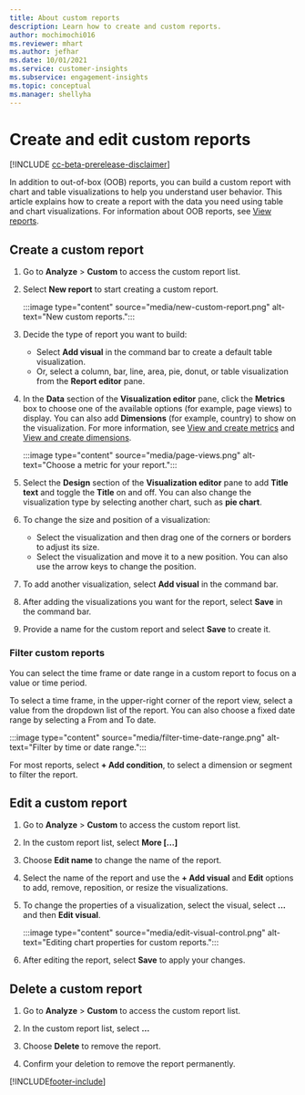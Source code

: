 ```yaml
---
title: About custom reports
description: Learn how to create and custom reports.
author: mochimochi016
ms.reviewer: mhart
ms.author: jefhar
ms.date: 10/01/2021
ms.service: customer-insights
ms.subservice: engagement-insights 
ms.topic: conceptual
ms.manager: shellyha
---
```


# Create and edit custom reports

[!INCLUDE [cc-beta-prerelease-disclaimer](includes/cc-beta-prerelease-disclaimer.md)]

In addition to out-of-box (OOB) reports, you can build a custom report with chart and table visualizations to help you understand user behavior. This article explains how to create a report with the data you need using table and chart visualizations. For information about OOB reports, see [View reports](view-reports.md).

## Create a custom report

1. Go to **Analyze** > **Custom** to access the custom report list.

1. Select **New report** to start creating a custom report.

   :::image type="content" source="media/new-custom-report.png" alt-text="New custom reports.":::

1. Decide the type of report you want to build:

    - Select **Add visual** in the command bar to create a default table visualization.
    - Or, select a column, bar, line, area, pie, donut, or table visualization from the **Report editor** pane.

1. In the **Data** section of the **Visualization editor** pane, click the **Metrics** box to choose one of the available options (for example, page views) to display. You can also add **Dimensions** (for example, country) to show on the visualization. For more information, see [View and create metrics](metrics.md) and [View and create dimensions](dimensions.md).

   :::image type="content" source="media/page-views.png" alt-text="Choose a metric for your report.":::

1. Select the **Design** section of the **Visualization editor** pane to add **Title text** and toggle the **Title** on and off.  You can also change the visualization type by selecting another chart, such as **pie chart**.

1. To change the size and position of a visualization:
   - Select the visualization and then drag one of the corners or borders to adjust its size.
   - Select the visualization and move it to a new position. You can also use the arrow keys to change the position.
1. To add another visualization, select **Add visual** in the command bar.
1. After adding the visualizations you want for the report, select **Save** in the command bar.

1. Provide a name for the custom report and select **Save** to create it.
 
### Filter custom reports

You can select the time frame or date range in a custom report to focus on a value or time period.

To select a time frame, in the upper-right corner of the report view, select a value from the dropdown list of the report. You can also choose a fixed date range by selecting a From and To date.

:::image type="content" source="media/filter-time-date-range.png" alt-text="Filter by time or date range.":::

For most reports, select **+ Add condition**, to select a dimension or segment to filter the report.

## Edit a custom report

1. Go to **Analyze** > **Custom** to access the custom report list.

1. In the custom report list, select **More [...]** 

1. Choose **Edit name** to change the name of the report.

1. Select the name of the report and use the **+ Add visual** and **Edit** options to add, remove, reposition, or resize the visualizations.

1. To change the properties of a visualization, select the visual, select **...** and then **Edit visual**.

   :::image type="content" source="media/edit-visual-control.png" alt-text="Editing chart properties for custom reports.":::

1. After editing the report, select **Save** to apply your changes. 

## Delete a custom report

1. Go to **Analyze** > **Custom** to access the custom report list.

1. In the custom report list, select **...**

1. Choose **Delete** to remove the report.

1. Confirm your deletion to remove the report permanently.


[!INCLUDE[footer-include](../includes/footer-banner.md)]
